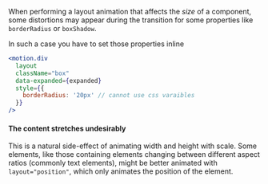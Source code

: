 When performing a layout animation that affects the _size_ of a component, some distortions may appear during the transition for some properties like `borderRadius` or `boxShadow`.

In such a case you have to set those properties inline
```jsx
<motion.div
  layout
  className="box"
  data-expanded={expanded}
  style={{
    borderRadius: '20px' // cannot use css varaibles
  }}
/>
```

#### The content stretches undesirably
This is a natural side-effect of animating width and height with scale. Some elements, like those containing elements changing between different aspect ratios (commonly text elements), might be better animated with `layout="position"`, which only animates the position of the element.

